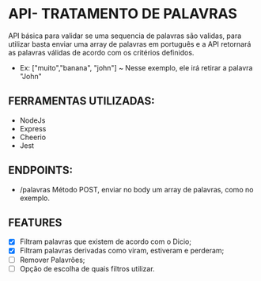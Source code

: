 # API- TRATAMENTO DE PALAVRAS

API básica para validar se uma sequencia de palavras são validas, para utilizar basta enviar uma array de palavras em português e a API retornará as palavras válidas de acordo com os critérios definidos.

-  Ex: ["muito","banana", "john"] ~ Nesse exemplo, ele irá retirar a palavra "John"

## FERRAMENTAS UTILIZADAS:
- NodeJs
- Express
- Cheerio
- Jest

## ENDPOINTS:
- /palavras
Método POST, enviar no body um array de palavras, como no exemplo.

## FEATURES
- [x] Filtram palavras que existem de acordo com o Dicio;
- [x] Filtram palavras derivadas como viram, estiveram e perderam;
- [ ] Remover Palavrões;
- [ ] Opção de escolha de quais filtros utilizar.

